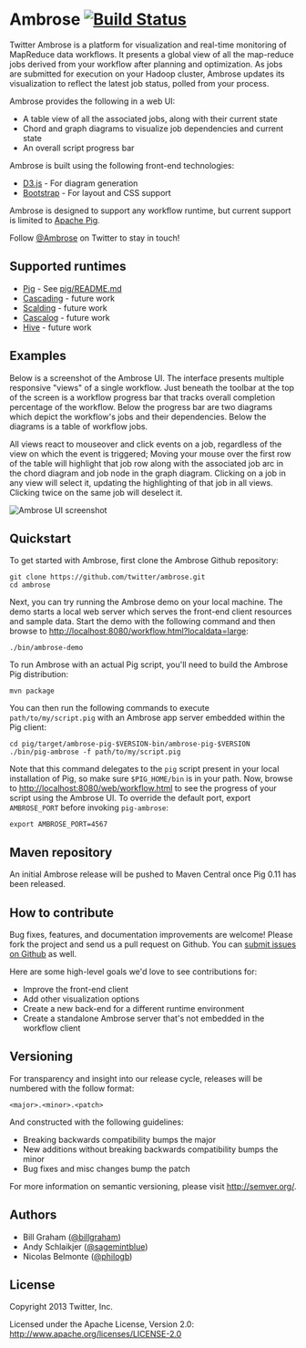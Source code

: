 # Ambrose [![Build Status](https://secure.travis-ci.org/twitter/ambrose.png)](http://travis-ci.org/twitter/ambrose)

Twitter Ambrose is a platform for visualization and real-time monitoring of MapReduce data workflows.
It presents a global view of all the map-reduce jobs derived from your workflow after planning and
optimization. As jobs are submitted for execution on your Hadoop cluster, Ambrose updates its
visualization to reflect the latest job status, polled from your process.

Ambrose provides the following in a web UI:

* A table view of all the associated jobs, along with their current state
* Chord and graph diagrams to visualize job dependencies and current state
* An overall script progress bar

Ambrose is built using the following front-end technologies:

* [D3.js](http://d3js.org) - For diagram generation
* [Bootstrap](http://twitter.github.com/bootstrap/) - For layout and CSS support

Ambrose is designed to support any workflow runtime, but current support is limited to [Apache
Pig](http://pig.apache.org/).

Follow [@Ambrose](https://twitter.com/ambrose) on Twitter to stay in touch!

## Supported runtimes

* [Pig](http://pig.apache.org/) - See [pig/README.md](https://github.com/twitter/ambrose/blob/master/pig/README.md)
* [Cascading](http://www.cascading.org/) - future work
* [Scalding](https://github.com/twitter/scalding) - future work
* [Cascalog](https://github.com/nathanmarz/cascalog) - future work
* [Hive](http://hive.apache.org/) - future work

## Examples

Below is a screenshot of the Ambrose UI. The interface presents multiple responsive "views" of a
single workflow. Just beneath the toolbar at the top of the screen is a workflow progress bar that
tracks overall completion percentage of the workflow. Below the progress bar are two diagrams which
depict the workflow's jobs and their dependencies. Below the diagrams is a table of workflow
jobs.

All views react to mouseover and click events on a job, regardless of the view on which the event is
triggered; Moving your mouse over the first row of the table will highlight that job row along with
the associated job arc in the chord diagram and job node in the graph diagram. Clicking on a job in
any view will select it, updating the highlighting of that job in all views. Clicking twice on the
same job will deselect it.

![Ambrose UI screenshot](https://github.com/twitter/ambrose/raw/master/docs/img/ambrose-ss1.png)

## Quickstart

To get started with Ambrose, first clone the Ambrose Github repository:

```
git clone https://github.com/twitter/ambrose.git
cd ambrose
```

Next, you can try running the Ambrose demo on your local machine. The demo starts a local web server
which serves the front-end client resources and sample data. Start the demo with the following
command and then browse to
[http://localhost:8080/workflow.html?localdata=large](http://localhost:8080/workflow.html?localdata=large):

```
./bin/ambrose-demo
```

To run Ambrose with an actual Pig script, you'll need to build the Ambrose Pig distribution:

```
mvn package
```

You can then run the following commands to execute `path/to/my/script.pig` with an Ambrose app server
embedded within the Pig client:

```
cd pig/target/ambrose-pig-$VERSION-bin/ambrose-pig-$VERSION
./bin/pig-ambrose -f path/to/my/script.pig
```

Note that this command delegates to the `pig` script present in your local installation of Pig, so
make sure `$PIG_HOME/bin` is in your path. Now, browse to
[http://localhost:8080/web/workflow.html](http://localhost:8080/web/workflow.html) to see the
progress of your script using the Ambrose UI. To override the default port, export `AMBROSE_PORT`
before invoking `pig-ambrose`:

```
export AMBROSE_PORT=4567
```

## Maven repository

An initial Ambrose release will be pushed to Maven Central once Pig 0.11 has been released.

## How to contribute

Bug fixes, features, and documentation improvements are welcome! Please fork the project and send us
a pull request on Github. You can [submit issues on Github](https://github.com/twitter/ambrose/issues)
as well.

Here are some high-level goals we'd love to see contributions for:

* Improve the front-end client
* Add other visualization options
* Create a new back-end for a different runtime environment
* Create a standalone Ambrose server that's not embedded in the workflow client

## Versioning

For transparency and insight into our release cycle, releases will be numbered with the follow format:

`<major>.<minor>.<patch>`

And constructed with the following guidelines:

* Breaking backwards compatibility bumps the major
* New additions without breaking backwards compatibility bumps the minor
* Bug fixes and misc changes bump the patch

For more information on semantic versioning, please visit http://semver.org/.

## Authors

* Bill Graham ([@billgraham](https://twitter.com/billgraham))
* Andy Schlaikjer ([@sagemintblue](https://twitter.com/sagemintblue))
* Nicolas Belmonte ([@philogb](https://twitter.com/philogb))

## License

Copyright 2013 Twitter, Inc.

Licensed under the Apache License, Version 2.0: http://www.apache.org/licenses/LICENSE-2.0
